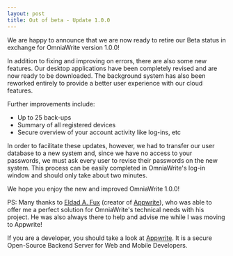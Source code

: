 ```yaml
---
layout: post
title: Out of beta - Update 1.0.0
---
```


We are happy to announce that we are now ready to retire our Beta status in exchange for OmniaWrite version 1.0.0!

In addition to fixing and improving on errors, there are also some new features.
Our desktop applications have been completely revised and are now ready to be downloaded.
The background system has also been reworked entirely to provide a better user experience with our cloud features.

Further improvements include:

- Up to 25 back-ups
- Summary of all registered devices
- Secure overview of your account activity like log-ins, etc

In order to facilitate these updates, however, we had to transfer our user database to a new system and, since we have no access to your passwords, we must ask every user to revise their passwords on the new system. This process can be easily completed in OmniaWrite's log-in window and should only take about two minutes.

We hope you enjoy the new and improved OmniaWrite 1.0.0!

PS: Many thanks to [Eldad A. Fux](https://twitter.com/eldadfux) (creator of [Appwrite](https://appwrite.io/)), who was able to offer me a perfect solution for OmniaWrite's technical needs with his project. He was also always there to help and advise me while I was moving to Appwrite!

If you are a developer, you should take a look at [Appwrite](https://appwrite.io/). It is a secure Open-Source Backend Server for Web and Mobile Developers.